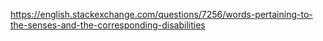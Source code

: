 
https://english.stackexchange.com/questions/7256/words-pertaining-to-the-senses-and-the-corresponding-disabilities
